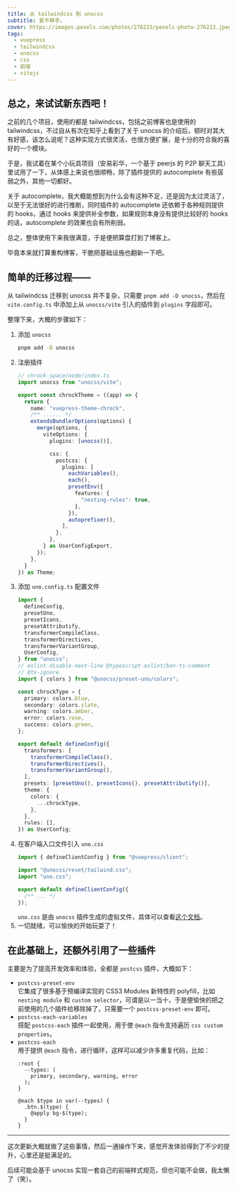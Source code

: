 ```yaml
---
title: 从 tailwindcss 到 unocss
subtitle: 爱不释手。
cover: https://images.pexels.com/photos/276223/pexels-photo-276223.jpeg?auto=compress&cs=tinysrgb&w=1260&h=750&dpr=2
tags:
  - vuepress
  - tailwindcss
  - unocss
  - css
  - 前端
  - vitejs
---
```


## 总之，来试试新东西吧！

之前的几个项目，使用的都是 tailwindcss，包括之前博客也是使用的 tailwindcss，不过自从有次在知乎上看到了关于 unocss 的介绍后，顿时对其大有好感，该怎么说呢？这种实现方式很灵活，也很方便扩展，是十分的符合我的喜好的一个模块。

于是，我试着在某个小玩具项目（安易彩华，一个基于 peerjs 的 P2P 聊天工具）里试用了一下，从体感上来说也很顺畅，除了插件提供的 autocomplete 有些孱弱之外，其他一切都好。

关于 autocomplete，我大概能想到为什么会有这种不足，还是因为太过灵活了，以至于无法很好的进行推断，同时插件的 autocomplete 还依赖于各种规则提供的 hooks，通过 hooks 来提供补全参数，如果规则本身没有提供比较好的 hooks 的话，autocomplete 的效果也会有所削弱。

总之，整体使用下来我很满意，于是便把算盘打到了博客上。

毕竟本来就打算重构博客，干脆把基础设施也翻新一下吧。

## 简单的迁移过程——

从 tailwindcss 迁移到 unocss 并不复杂，只需要 `pnpm add -D unocss`，然后在 `vite.config.ts` 中添加上从 `unocss/vite` 引入的插件到 `plugins` 字段即可。

整理下来，大概的步骤如下：

1. 添加 `unocss`
   ```bash
   pnpm add -D unocss
   ```
2. 注册插件
   ```ts {11}
   // chrock-space/node/index.ts
   import unocss from "unocss/vite";

   export const chrockTheme = ((app) => {
     return {
       name: "vuepress-theme-chrock",
       /** ...... */
       extendsBundlerOptions(options) {
         merge(options, {
           viteOptions: {
             plugins: [unocss()],

             css: {
               postcss: {
                 plugins: [
                   eachVariables(),
                   each(),
                   presetEnv({
                     features: {
                       "nesting-rules": true,
                     },
                   }),
                   autoprefixer(),
                 ],
               },
             },
           } as UserConfigExport,
         });
       },
     }
   }) as Theme;
   ```
3. 添加 `uno.config.ts` 配置文件
   ```ts
   import {
     defineConfig,
     presetUno,
     presetIcons,
     presetAttributify,
     transformerCompileClass,
     transformerDirectives,
     transformerVariantGroup,
     UserConfig,
   } from "unocss";
   // eslint-disable-next-line @typescript-eslint/ban-ts-comment
   // @ts-ignore
   import { colors } from "@unocss/preset-uno/colors";

   const chrockType = {
     primary: colors.blue,
     secondary: colors.slate,
     warning: colors.amber,
     error: colors.rose,
     success: colors.green,
   };

   export default defineConfig({
     transformers: [
       transformerCompileClass(),
       transformerDirectives(),
       transformerVariantGroup(),
     ],
     presets: [presetUno(), presetIcons(), presetAttributify()],
     theme: {
       colors: {
         ...chrockType,
       },
     },
     rules: [],
   }) as UserConfig;
   ```
4. 在客户端入口文件引入 `uno.css`
   ```ts {4}
   import { defineClientConfig } from "@vuepress/client";

   import "@unocss/reset/tailwind.css";
   import "uno.css";

   export default defineClientConfig({
     /** ... */
   });
   ```
   `uno.css` 是由 `unocss` 插件生成的虚拟文件，具体可以查看[这个文档](https://cn.vitejs.dev/guide/api-plugin.html#importing-a-virtual-file)。
5. 一切就绪，可以愉快的开始玩耍了！

## 在此基础上，还额外引用了一些插件

主要是为了提高开发效率和体验，全都是 `postcss` 插件，大概如下：

- `postcss-preset-env`  
  它集成了很多基于预编译实现的 CSS3 Modules 新特性的 polyfill，比如 `nesting module` 和 `custom selector`，可谓是以一当十，于是便愉快的把之前使用的几个插件给移除掉了，只需要一个 `postcss-preset-env` 即可。
- `postcss-each-variables`  
  搭配 `postcss-each` 插件一起使用，用于使 `@each` 指令支持遍历 `css custom properties`。
- `postcss-each`  
  用于提供 `@each` 指令，进行循环，这样可以减少许多重复代码，比如：
  ```postcss
  :root {
    --types: (
      primary, secondary, warning, error
    );
  }

  @each $type in var(--types) {
    .btn.$(type) {
      @apply bg-$(type);
    }
  }
  ```

---

这次更新大概就做了这些事情，然后一通操作下来，感觉开发体验得到了不少的提升，心里还是挺满足的。

后续可能会基于 unocss 实现一套自己的前端样式规范，但也可能不会做，我太懒了（笑）。
